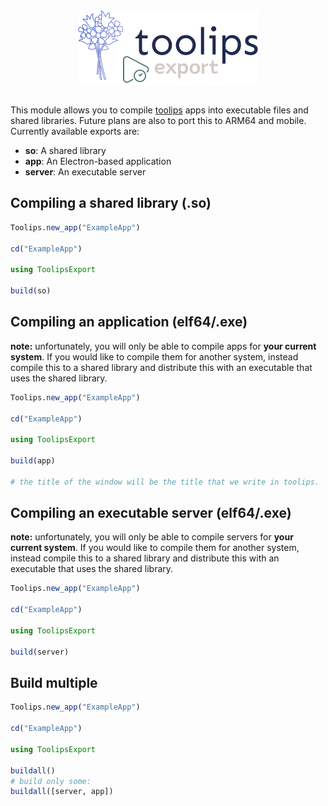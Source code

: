 <div align = "center"><img src = "https://github.com/ChifiSource/image_dump/blob/main/toolips/toolipsexport.png" align = center></img></div>
</br>

This module allows you to compile [toolips](https://github.com/ChifiSource/Toolips.jl) apps into executable files and shared libraries. Future plans are also to port this to ARM64 and mobile. Currently available exports are:
- **so**: A shared library
- **app**: An Electron-based application
- **server**: An executable server
## Compiling a shared library (.so)
```julia
Toolips.new_app("ExampleApp")

cd("ExampleApp")

using ToolipsExport

build(so)
```
## Compiling an application (elf64/.exe)
**note:** unfortunately, you will only be able to compile apps for **your current system**. If you would like to compile them for another system, instead compile this to a shared library and distribute this with an executable that uses the shared library.
```julia
Toolips.new_app("ExampleApp")

cd("ExampleApp")

using ToolipsExport

build(app)

# the title of the window will be the title that we write in toolips.
```
## Compiling an executable server (elf64/.exe)
**note:** unfortunately, you will only be able to compile servers for **your current system**. If you would like to compile them for another system, instead compile this to a shared library and distribute this with an executable that uses the shared library.
```julia
Toolips.new_app("ExampleApp")

cd("ExampleApp")

using ToolipsExport

build(server)
```
## Build multiple
```julia
Toolips.new_app("ExampleApp")

cd("ExampleApp")

using ToolipsExport

buildall()
# build only some:
buildall([server, app])
```
